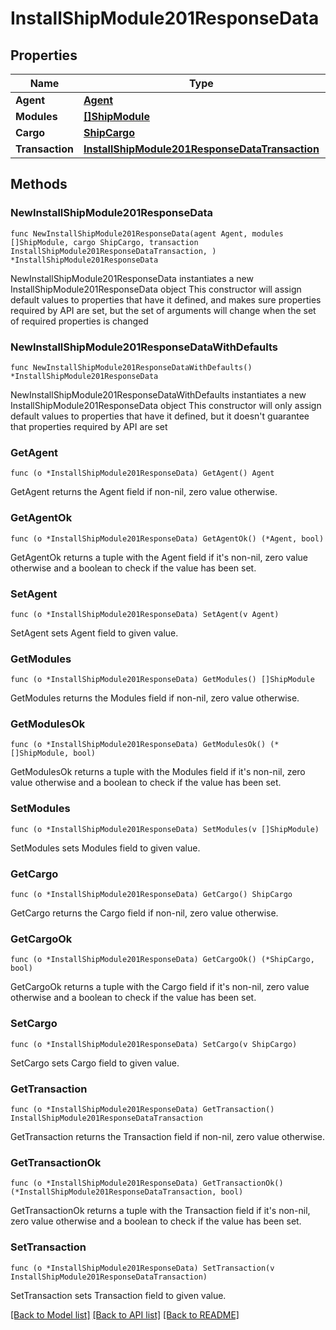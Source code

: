 # InstallShipModule201ResponseData

## Properties

Name | Type | Description | Notes
------------ | ------------- | ------------- | -------------
**Agent** | [**Agent**](Agent.md) |  | 
**Modules** | [**[]ShipModule**](ShipModule.md) |  | 
**Cargo** | [**ShipCargo**](ShipCargo.md) |  | 
**Transaction** | [**InstallShipModule201ResponseDataTransaction**](InstallShipModule201ResponseDataTransaction.md) |  | 

## Methods

### NewInstallShipModule201ResponseData

`func NewInstallShipModule201ResponseData(agent Agent, modules []ShipModule, cargo ShipCargo, transaction InstallShipModule201ResponseDataTransaction, ) *InstallShipModule201ResponseData`

NewInstallShipModule201ResponseData instantiates a new InstallShipModule201ResponseData object
This constructor will assign default values to properties that have it defined,
and makes sure properties required by API are set, but the set of arguments
will change when the set of required properties is changed

### NewInstallShipModule201ResponseDataWithDefaults

`func NewInstallShipModule201ResponseDataWithDefaults() *InstallShipModule201ResponseData`

NewInstallShipModule201ResponseDataWithDefaults instantiates a new InstallShipModule201ResponseData object
This constructor will only assign default values to properties that have it defined,
but it doesn't guarantee that properties required by API are set

### GetAgent

`func (o *InstallShipModule201ResponseData) GetAgent() Agent`

GetAgent returns the Agent field if non-nil, zero value otherwise.

### GetAgentOk

`func (o *InstallShipModule201ResponseData) GetAgentOk() (*Agent, bool)`

GetAgentOk returns a tuple with the Agent field if it's non-nil, zero value otherwise
and a boolean to check if the value has been set.

### SetAgent

`func (o *InstallShipModule201ResponseData) SetAgent(v Agent)`

SetAgent sets Agent field to given value.


### GetModules

`func (o *InstallShipModule201ResponseData) GetModules() []ShipModule`

GetModules returns the Modules field if non-nil, zero value otherwise.

### GetModulesOk

`func (o *InstallShipModule201ResponseData) GetModulesOk() (*[]ShipModule, bool)`

GetModulesOk returns a tuple with the Modules field if it's non-nil, zero value otherwise
and a boolean to check if the value has been set.

### SetModules

`func (o *InstallShipModule201ResponseData) SetModules(v []ShipModule)`

SetModules sets Modules field to given value.


### GetCargo

`func (o *InstallShipModule201ResponseData) GetCargo() ShipCargo`

GetCargo returns the Cargo field if non-nil, zero value otherwise.

### GetCargoOk

`func (o *InstallShipModule201ResponseData) GetCargoOk() (*ShipCargo, bool)`

GetCargoOk returns a tuple with the Cargo field if it's non-nil, zero value otherwise
and a boolean to check if the value has been set.

### SetCargo

`func (o *InstallShipModule201ResponseData) SetCargo(v ShipCargo)`

SetCargo sets Cargo field to given value.


### GetTransaction

`func (o *InstallShipModule201ResponseData) GetTransaction() InstallShipModule201ResponseDataTransaction`

GetTransaction returns the Transaction field if non-nil, zero value otherwise.

### GetTransactionOk

`func (o *InstallShipModule201ResponseData) GetTransactionOk() (*InstallShipModule201ResponseDataTransaction, bool)`

GetTransactionOk returns a tuple with the Transaction field if it's non-nil, zero value otherwise
and a boolean to check if the value has been set.

### SetTransaction

`func (o *InstallShipModule201ResponseData) SetTransaction(v InstallShipModule201ResponseDataTransaction)`

SetTransaction sets Transaction field to given value.



[[Back to Model list]](../README.md#documentation-for-models) [[Back to API list]](../README.md#documentation-for-api-endpoints) [[Back to README]](../README.md)


